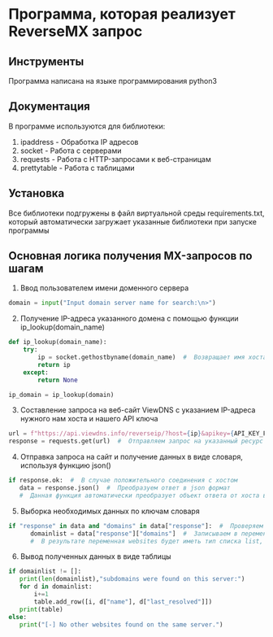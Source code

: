# Программа, которая реализует ReverseMX запрос

## Инструменты
Программа написана на языке программирования python3

## Документация
В программе используются для библиотеки:
1. ipaddress - Обработка IP адресов
2. socket - Работа с серверами
3. requests - Работа с HTTP-запросами к веб-страницам
4. prettytable - Работа с таблицами

## Установка
Все библиотеки подгружены в файл виртуальной среды requirements.txt, который автоматически загружает указанные библиотеки при запуске программы

## Основная логика получения MX-запросов по шагам

1. Ввод пользователем имени доменного сервера
```python
domain = input("Input domain server name for search:\n>")
```
2. Получение IP-адреса указанного домена с помощью функции ip_lookup(domain_name)
```python
def ip_lookup(domain_name):
    try:
        ip = socket.gethostbyname(domain_name)  #  Возвращает имя хоста (домен сервера) по заданному ip-адресу
        return ip
    except:
        return None

ip_domain = ip_lookup(domain)
```
3. Составление запроса на веб-сайт ViewDNS с указанием IP-адреса нужного нам хоста и нашего API ключа
```python
url = f"https://api.viewdns.info/reverseip/?host={ip}&apikey={API_KEY_FROM_VIEWDNS}&output=json" #  Формируем запрос на сайт ViewDNS, указывая IP нудного нам хоста и наш API ключ
response = requests.get(url)  #  Отправляем запрос на указанный ресурс
```
4. Отправка запроса на сайт и получение данных в виде словаря, используя функцию json()
```python
if response.ok:  #  В случае положительного соединения с хостом
   data = response.json()  #  Преобразуем ответ в json формат
   #  Данная функция автоматически преобразует объект ответа от хоста в словарь
```
5. Выборка необходимых данных по ключам словаря
```python
if "response" in data and "domains" in data["response"]:  #  Проверяем наличие ключей "response" и "domains" в словаре data
      domainlist = data["response"]["domains"]  #  Записываем в переменную значение ключа response[domains]. 
      #  В результате переменная websites будет иметь тип списка list, каждым элементом которого является словарь dictionaty
```
6. Вывод полученных данных в виде таблицы
```python
if domainlist != []:
   print(len(domainlist),"subdomains were found on this server:")         
   for d in domainlist:
       i+=1  
       table.add_row([i, d["name"], d["last_resolved"]])                                                       
   print(table)
else:
   print("[-] No other websites found on the same server.")   
```
